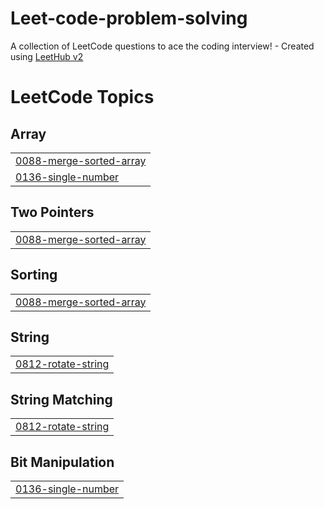 # Leet-code-problem-solving
A collection of LeetCode questions to ace the coding interview! - Created using [LeetHub v2](https://github.com/arunbhardwaj/LeetHub-2.0)

<!---LeetCode Topics Start-->
# LeetCode Topics
## Array
|  |
| ------- |
| [0088-merge-sorted-array](https://github.com/selvaganesh19/Leet-code-problem-solving/tree/master/0088-merge-sorted-array) |
| [0136-single-number](https://github.com/selvaganesh19/Leet-code-problem-solving/tree/master/0136-single-number) |
## Two Pointers
|  |
| ------- |
| [0088-merge-sorted-array](https://github.com/selvaganesh19/Leet-code-problem-solving/tree/master/0088-merge-sorted-array) |
## Sorting
|  |
| ------- |
| [0088-merge-sorted-array](https://github.com/selvaganesh19/Leet-code-problem-solving/tree/master/0088-merge-sorted-array) |
## String
|  |
| ------- |
| [0812-rotate-string](https://github.com/selvaganesh19/Leet-code-problem-solving/tree/master/0812-rotate-string) |
## String Matching
|  |
| ------- |
| [0812-rotate-string](https://github.com/selvaganesh19/Leet-code-problem-solving/tree/master/0812-rotate-string) |
## Bit Manipulation
|  |
| ------- |
| [0136-single-number](https://github.com/selvaganesh19/Leet-code-problem-solving/tree/master/0136-single-number) |
<!---LeetCode Topics End-->